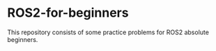 # ROS2-for-beginners
This repository consists of some practice problems for ROS2 absolute beginners.
